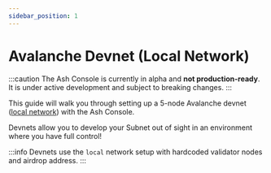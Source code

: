 ```yaml
---
sidebar_position: 1
---
```


# Avalanche Devnet (Local Network)

:::caution
The Ash Console is currently in alpha and **not production-ready**. It is under active development and subject to breaking changes.
:::

This guide will walk you through setting up a 5-node Avalanche devnet ([local network](https://docs.avax.network/nodes/configure/avalanchego-config-flags#network-id)) with the Ash Console.

Devnets allow you to develop your Subnet out of sight in an environment where you have full control!

:::info
Devnets use the `local` network setup with hardcoded validator nodes and airdrop address.
:::
